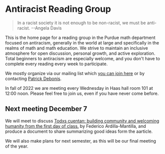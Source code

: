 # Antiracist Reading Group

> In a racist society it is not enough to be non-racist, we must be anti-racist. --Angela Davis

This is the home page for a reading group in the Purdue math department focused on antiracism, generally in the world at large and specifically in the realms of math and math education. We strive to maintain an inclusive atmosphere for open discussion, personal growth, and active exploration. Total beginners to antiracism are especially welcome, and you don't have to complete every reading every week to participate.

We mostly organize via our mailing list which [you can join here](https://lists.purdue.edu/mailman/listinfo/mathantiracistreading) or by contacting [Patrick Debonis](mailto:pdebonis@purdue.edu).


In fall of 2022 we are meeting every Wednesday in Haas hall room 101 at 12:00 noon. Please feel free to join us, even if you have never come before.

## Next meeting December 7

We will meet to discuss [Todxs cuentan: building community and welcoming humanity from the first day of class.](/readings/firstdayofclass.pdf) by Federico Ardilla-Mantilla, and produce a document to share summarizing good ideas form the aarticle.

We will also make plans for next semester, as this will be our final meeting of the year.
